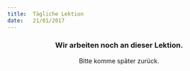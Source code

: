 ```yaml
---
title:  Tägliche Lektion
date:   21/01/2017
---
```


### <center>Wir arbeiten noch an dieser Lektion.</center>
<center>Bitte komme später zurück.</center>
